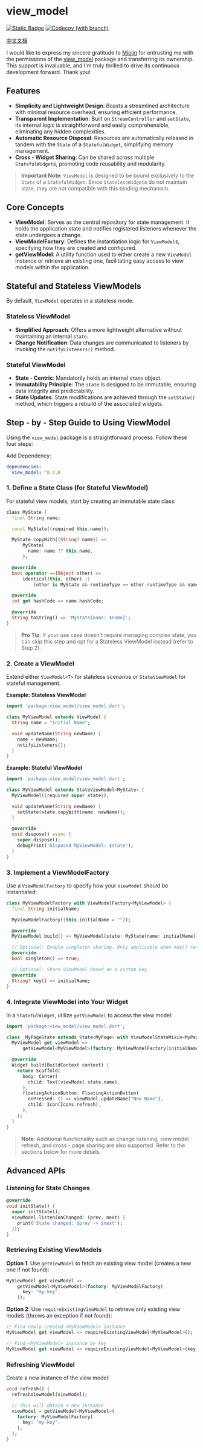 # view_model

[![Static Badge](https://img.shields.io/badge/pub-0.3.0-brightgreen)](https://pub.dev/packages/view_model) [![Codecov (with branch)](https://img.shields.io/codecov/c/github/lwj1994/flutter_view_model/main)](https://app.codecov.io/gh/lwj1994/flutter_view_model/tree/main)

[中文文档](README_ZH.md)

I would like to express my sincere gratitude to [Miolin](https://github.com/Miolin) for entrusting
me with the permissions of the [view_model](https://pub.dev/packages/view_model) package and
transferring its ownership. This support is invaluable, and I'm truly thrilled to drive its
continuous development forward. Thank you!

## Features

- **Simplicity and Lightweight Design**: Boasts a streamlined architecture with minimal resource
  overhead, ensuring efficient performance.
- **Transparent Implementation**: Built on `StreamController` and `setState`, its internal logic is
  straightforward and easily comprehensible, eliminating any hidden complexities.
- **Automatic Resource Disposal**: Resources are automatically released in tandem with the `State`
  of a `StatefulWidget`, simplifying memory management.
- **Cross - Widget Sharing**: Can be shared across multiple `StatefulWidget`s, promoting code
  reusability and modularity.

> **Important Note**: `ViewModel` is designed to be bound exclusively to the `State` of a
`StatefulWidget`. Since `StatelessWidget`s do not maintain state, they are not compatible with this
> binding mechanism.

## Core Concepts

- **ViewModel**: Serves as the central repository for state management. It holds the application
  state and notifies registered listeners whenever the state undergoes a change.
- **ViewModelFactory**: Defines the instantiation logic for `ViewModel`s, specifying how they are
  created and configured.
- **getViewModel**: A utility function used to either create a new `ViewModel` instance or retrieve
  an existing one, facilitating easy access to view models within the application.

## Stateful and Stateless ViewModels

By default, `ViewModel` operates in a stateless mode.

### Stateless ViewModel

- **Simplified Approach**: Offers a more lightweight alternative without maintaining an internal
  `state`.
- **Change Notification**: Data changes are communicated to listeners by invoking the
  `notifyListeners()` method.

### Stateful ViewModel

- **State - Centric**: Mandatorily holds an internal `state` object.
- **Immutability Principle**: The `state` is designed to be immutable, ensuring data integrity and
  predictability.
- **State Updates**: State modifications are achieved through the `setState()` method, which
  triggers a rebuild of the associated widgets.

## Step - by - Step Guide to Using ViewModel

Using the `view_model` package is a straightforward process. Follow these four steps:

Add Dependency:

```yaml
dependencies:
  view_model: ^0.4.0
```

### 1. Define a State Class (for Stateful ViewModel)

For stateful view models, start by creating an immutable state class:

```dart
class MyState {
  final String name;

  const MyState({required this.name});

  MyState copyWith({String? name}) =>
      MyState(
        name: name ?? this.name,
      );

  @override
  bool operator ==(Object other) =>
      identical(this, other) ||
          (other is MyState && runtimeType == other.runtimeType && name == other.name);

  @override
  int get hashCode => name.hashCode;

  @override
  String toString() => 'MyState{name: $name}';
}
```

> **Pro Tip**: If your use case doesn't require managing complex state, you can skip this step and
> opt for a Stateless ViewModel instead (refer to Step 2).

### 2. Create a ViewModel

Extend either `ViewModel<T>` for stateless scenarios or `StateViewModel` for stateful management.


**Example: Stateless ViewModel**

```dart
import 'package:view_model/view_model.dart';

class MyViewModel extends ViewModel {
  String name = "Initial Name";

  void updateName(String newName) {
    name = newName;
    notifyListeners();
  }
}
```

**Example: Stateful ViewModel**

```dart
import 'package:view_model/view_model.dart';

class MyViewModel extends StateViewModel<MyState> {
  MyViewModel({required super.state});

  void updateName(String newName) {
    setState(state.copyWith(name: newName));
  }

  @override
  void dispose() async {
    super.dispose();
    debugPrint('Disposed MyViewModel: $state');
  }
}
```



### 3. Implement a ViewModelFactory

Use a `ViewModelFactory` to specify how your `ViewModel` should be instantiated:

```dart
class MyViewModelFactory with ViewModelFactory<MyViewModel> {
  final String initialName;

  MyViewModelFactory({this.initialName = ""});

  @override
  MyViewModel build() => MyViewModel(state: MyState(name: initialName));

  // Optional: Enable singleton sharing. Only applicable when key() returns null.
  @override
  bool singleton() => true;

  // Optional: Share ViewModel based on a custom key.
  @override
  String? key() => initialName;
}
```

### 4. Integrate ViewModel into Your Widget

In a `StatefulWidget`, utilize `getViewModel` to access the view model:

```dart
import 'package:view_model/view_model.dart';

class _MyPageState extends State<MyPage> with ViewModelStateMixin<MyPage> {
  MyViewModel get viewModel =>
      getViewModel<MyViewModel>(factory: MyViewModelFactory(initialName: "Hello"));

  @override
  Widget build(BuildContext context) {
    return Scaffold(
      body: Center(
        child: Text(viewModel.state.name),
      ),
      floatingActionButton: FloatingActionButton(
        onPressed: () => viewModel.updateName("New Name"),
        child: Icon(Icons.refresh),
      ),
    );
  }
}
```

> **Note**: Additional functionality such as change listening, view model refresh, and cross - page
> sharing are also supported. Refer to the sections below for more details.

## Advanced APIs

### Listening for State Changes

```dart
@override
void initState() {
  super.initState();
  viewModel.listen(onChanged: (prev, next) {
    print('State changed: $prev -> $next');
  });
}
```

### Retrieving Existing ViewModels

**Option 1**: Use `getViewModel` to fetch an existing view model (creates a new one if not found):

```dart
MyViewModel get viewModel =>
    getViewModel<MyViewModel>(factory: MyViewModelFactory(
      key: "my-key",
    ));
```

**Option 2**: Use `requireExistingViewModel` to retrieve only existing view models (throws an
exception if not found):

```dart
// Find newly created <MyViewModel> instance
MyViewModel get viewModel => requireExistingViewModel<MyViewModel>();

// Find <MyViewModel> instance by key
MyViewModel get viewModel => requireExistingViewModel<MyViewModel>(key: "my-key");
```

### Refreshing ViewModel

Create a new instance of the view model:

```dart
void refresh() {
  refreshViewModel(viewModel);

  // This will obtain a new instance
  viewModel = getViewModel<MyViewModel>(
    factory: MyViewModelFactory(
      key: "my-key",
    ),
  );
}
``` 